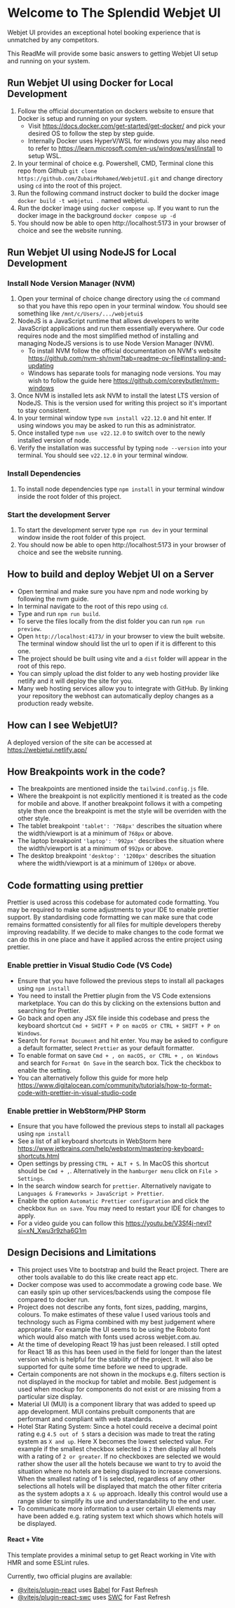 # Welcome to The Splendid Webjet UI

Webjet UI provides an exceptional hotel booking experience that is unmatched by any competitors.

This ReadMe will provide some basic answers to getting Webjet UI setup and running on your system.

## Run Webjet UI using Docker for Local Development

1. Follow the official documentation on dockers website to ensure that Docker is setup and running on your system.
    - Visit https://docs.docker.com/get-started/get-docker/ and pick your desired OS to follow the step by step guide.
    - Internally Docker uses HyperV/WSL for windows you may also need to refer to https://learn.microsoft.com/en-us/windows/wsl/install to setup WSL.
2. In your terminal of choice e.g. Powershell, CMD, Terminal clone this repo from Github `git clone https://github.com/ZubairMohamed/WebjetUI.git` and change directory using `cd` into the root of this project.
3. Run the following command instruct docker to build the docker image `docker build -t webjetui .` named webjetui.
4. Run the docker image using `docker compose up`. If you want to run the docker image in the background `docker compose up -d`
5. You should now be able to open http://localhost:5173 in your browser of choice and see the website running.

## Run Webjet UI using NodeJS for Local Development

### Install Node Version Manager (NVM)

1. Open your terminal of choice change directory using the `cd` command so that you have this repo open in your terminal window. You should see something like `/mnt/c/Users/.../webjetui$`
2. NodeJS is a JavaScript runtime that allows developers to write JavaScript applications and run them essentially everywhere. Our code requires node and the most simplified method of installing and managing NodeJS versions is to use Node Version Manager (NVM).
    - To install NVM follow the official documentation on NVM's website https://github.com/nvm-sh/nvm?tab=readme-ov-file#installing-and-updating
    - Windows has separate tools for managing node versions. You may wish to follow the guide here https://github.com/coreybutler/nvm-windows
3. Once NVM is installed lets ask NVM to install the latest LTS version of NodeJS. This is the version used for writing this project so it's important to stay consistent.
4. In your terminal window type `nvm install v22.12.0` and hit enter. If using windows you may be asked to run this as administrator.
5. Once installed type `nvm use v22.12.0` to switch over to the newly installed version of node.
6. Verify the installation was successful by typing `node --version` into your terminal. You should see `v22.12.0` in your terminal window.

### Install Dependencies

1. To install node dependencies type `npm install` in your terminal window inside the root folder of this project.

### Start the development Server

1. To start the development server type `npm run dev` in your terminal window inside the root folder of this project.
2. You should now be able to open http://localhost:5173 in your browser of choice and see the website running.

## How to build and deploy Webjet UI on a Server

- Open terminal and make sure you have npm and node working by following the nvm guide.
- In terminal navigate to the root of this repo using `cd`.
- Type and run `npm run build`.
- To serve the files locally from the dist folder you can run `npm run preview`.
- Open `http://localhost:4173/` in your browser to view the built website. The terminal window should list the url to open if it is different to this one.
- The project should be built using vite and a `dist` folder will appear in the root of this repo.
- You can simply upload the dist folder to any web hosting provider like netlify and it will deploy the site for you.
- Many web hosting services allow you to integrate with GitHub. By linking your repository the webhost can automatically deploy changes as a production ready website.

## How can I see WebjetUI?

A deployed version of the site can be accessed at https://webjetui.netlify.app/

## How Breakpoints work in the code?

- The breakpoints are mentioned inside the `tailwind.config.js` file.
- Where the breakpoint is not explicitly mentioned it is treated as the code for mobile and above. If another breakpoint follows it with a competing style then once the breakpoint is met the style will be overriden with the other style.
- The tablet breakpoint `'tablet': '768px'` describes the situation where the width/viewport is at a minimum of `768px` or above.
- The laptop breakpoint `'laptop': '992px'` describes the situation where the width/viewport is at a minimum of `992px` or above.
- The desktop breakpoint `'desktop': '1200px'` describes the situation where the width/viewport is at a minimum of `1200px` or above.

## Code formatting using prettier
Prettier is used across this codebase for automated code formatting. You may be required to make some adjustments to your IDE to enable prettier support. By standardising code formatting we can make sure that code remains formatted consistently for all files for multiple developers thereby improving readability. If we decide to make changes to the code format we can do this in one place and have it applied across the entire project using prettier. 

### Enable prettier in Visual Studio Code (VS Code)
- Ensure that you have followed the previous steps to install all packages using `npm install`
- You need to install the Prettier plugin from the VS Code extensions marketplace. You can do this by clicking on the extensions button and searching for Prettier. 
- Go back and open any JSX file inside this codebase and press the keyboard shortcut `Cmd + SHIFT + P on macOS or CTRL + SHIFT + P on Windows`. 
- Search for `Format Document` and hit enter. You may be asked to configure a default formatter, select `Prettier` as your default formatter.
- To enable format on save `Cmd + , on macOS, or CTRL + , on Windows` and search for `Format On Save` in the search box. Tick the checkbox to enable the setting.
- You can alternatively follow this guide for more help https://www.digitalocean.com/community/tutorials/how-to-format-code-with-prettier-in-visual-studio-code

### Enable prettier in WebStorm/PHP Storm
- Ensure that you have followed the previous steps to install all packages using `npm install`
- See a list of all keyboard shortcuts in WebStorm here https://www.jetbrains.com/help/webstorm/mastering-keyboard-shortcuts.html
- Open settings by pressing `CTRL + ALT + S`. In MacOS this shortcut should be `Cmd + ,`. Alternatively in the `hamburger menu` click on `File > Settings`. 
- In the search window search for `prettier`. Alternatively navigate to `Languages & Frameworks > JavaScript > Prettier`.
- Enable the option `Automatic Prettier configuration` and click the checkbox `Run on save`. You may need to restart your IDE for changes to apply.
- For a video guide you can follow this https://youtu.be/V3Sf4j-nevI?si=xN_Xwu3r9zha6G1m

## Design Decisions and Limitations

- This project uses Vite to bootstrap and build the React project. There are other tools available to do this like create react app etc.
- Docker compose was used to accommodate a growing code base. We can easily spin up other services/backends using the compose file compared to docker run.
- Project does not describe any fonts, font sizes, padding, margins, colours. To make estimates of these value I used various tools and technology such as Figma combined with my best judgement where appropriate. For example the UI seems to be using the Roboto font which would also match with fonts used across webjet.com.au.
- At the time of developing React 19 has just been released. I still opted for React 18 as this has been used in the field for longer than the latest version which is helpful for the stability of the project. It will also be supported for quite some time before we need to upgrade.
- Certain components are not shown in the mockups e.g. filters section is not displayed in the mockup for tablet and mobile. Best judgement is used when mockup for components do not exist or are missing from a particular size display.
- Material UI (MUI) is a component library that was added to speed up app development. MUI contains prebuilt components that are performant and compliant with web standards.
- Hotel Star Rating System: Since a hotel could receive a decimal point rating e.g `4.5 out of 5` stars a decision was made to treat the rating system as `X and up`. Here X becomes the lowest selected value. For example if the smallest checkbox selected is `2` then display all hotels with a rating of `2 or greater`. If no checkboxes are selected we would rather show the user all the hotels because we want to try to avoid the situation where no hotels are being displayed to increase conversions. When the smallest rating of 1 is selected, regardless of any other selections all hotels will be displayed that match the other filter criteria as the system adopts a `X & up` approach. Ideally this control would use a range slider to simplify its use and understandability to the end user.
- To communicate more information to a user certain UI elements may have been added e.g. rating system text which shows which hotels will be displayed.

#### React + Vite

This template provides a minimal setup to get React working in Vite with HMR and some ESLint rules.

Currently, two official plugins are available:

- [@vitejs/plugin-react](https://github.com/vitejs/vite-plugin-react/blob/main/packages/plugin-react/README.md) uses [Babel](https://babeljs.io/) for Fast Refresh
- [@vitejs/plugin-react-swc](https://github.com/vitejs/vite-plugin-react-swc) uses [SWC](https://swc.rs/) for Fast Refresh
